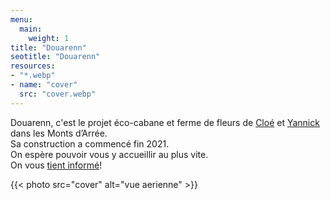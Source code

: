 ```yaml
---
menu:
  main:
    weight: 1
title: "Douarenn"
seotitle: "Douarenn"
resources:
- "*.webp"
- name: "cover"
  src: "cover.webp"
---
```


Douarenn, c'est le projet éco-cabane et ferme de fleurs de [Cloé](https://instagram.com/le.murmure.des.feuilles) et [Yannick](https://yannickschutz.com) dans les Monts d’Arrée.  
Sa construction a commencé fin 2021.  
On espère pouvoir vous y accueillir au plus vite.  
On vous [tient informé](/reserver)!

{{< photo src="cover" alt="vue aerienne" >}}
